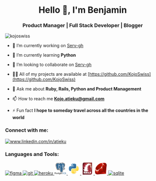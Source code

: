 <h1 align="center">Hello 👋, I'm Benjamin</h1>
<h3 align="center">Product Manager | Full Stack Developer | Blogger</h3>

<p align="left"> <img src="https://komarev.com/ghpvc/?username=kojoswiss&label=Profile%20views&color=0e75b6&style=flat" alt="kojoswiss" /> </p>

- 🔭 I’m currently working on [Serv-gh](http://serv-gh.herokuapp.com)

- 🌱 I’m currently learning **Python**

- 👯 I’m looking to collaborate on [Serv-gh](https://github.com/KojoSwiss/BuDi)

- 👨‍💻 All of my projects are available at [https://github.com/KojoSwiss](https://github.com/KojoSwiss)

- 💬 Ask me about **Ruby, Rails, Python and Product Management**

- 📫 How to reach me **Kojo.atieku@gmail.com**

- ⚡ Fun fact **I hope to someday travel across all the countries in the world**

<h3 align="left">Connect with me:</h3>
<p align="left">
<a href="https://linkedin.com/in/www.linkedin.com/in/atieku" target="blank"><img align="center" src="https://cdn.jsdelivr.net/npm/simple-icons@3.0.1/icons/linkedin.svg" alt="www.linkedin.com/in/atieku" height="30" width="40" /></a>
</p>

<h3 align="left">Languages and Tools:</h3>
<p align="left"> <a href="https://www.figma.com/" target="_blank"> <img src="https://www.vectorlogo.zone/logos/figma/figma-icon.svg" alt="figma" width="40" height="40"/> </a> <a href="https://git-scm.com/" target="_blank"> <img src="https://www.vectorlogo.zone/logos/git-scm/git-scm-icon.svg" alt="git" width="40" height="40"/> </a> <a href="https://heroku.com" target="_blank"> <img src="https://www.vectorlogo.zone/logos/heroku/heroku-icon.svg" alt="heroku" width="40" height="40"/> </a> <a href="https://www.postgresql.org" target="_blank"> <img src="https://raw.githubusercontent.com/devicons/devicon/master/icons/postgresql/postgresql-original-wordmark.svg" alt="postgresql" width="40" height="40"/> </a> <a href="https://www.python.org" target="_blank"> <img src="https://raw.githubusercontent.com/devicons/devicon/master/icons/python/python-original.svg" alt="python" width="40" height="40"/> </a> <a href="https://rubyonrails.org" target="_blank"> <img src="https://raw.githubusercontent.com/devicons/devicon/master/icons/rails/rails-original-wordmark.svg" alt="rails" width="40" height="40"/> </a> <a href="https://www.ruby-lang.org/en/" target="_blank"> <img src="https://raw.githubusercontent.com/devicons/devicon/master/icons/ruby/ruby-original.svg" alt="ruby" width="40" height="40"/> </a> <a href="https://www.sqlite.org/" target="_blank"> <img src="https://www.vectorlogo.zone/logos/sqlite/sqlite-icon.svg" alt="sqlite" width="40" height="40"/> </a> </p>
